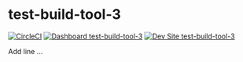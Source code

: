 # test-build-tool-3

[![CircleCI](https://circleci.com/gh/petersuhm/test-build-tool-3.svg?style=shield)](https://circleci.com/gh/petersuhm/test-build-tool-3)
[![Dashboard test-build-tool-3](https://img.shields.io/badge/dashboard-test_build_tool_3-yellow.svg)](https://dashboard.pantheon.io/sites/7c768f28-eef2-4b33-9a5a-98b175d31440#dev/code)
[![Dev Site test-build-tool-3](https://img.shields.io/badge/site-test_build_tool_3-blue.svg)](http://dev-test-build-tool-3.pantheonsite.io/)

Add line ...
